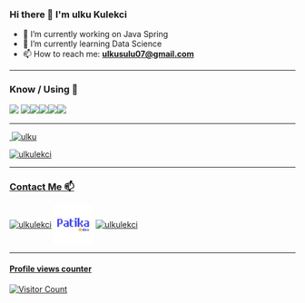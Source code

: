 ### Hi there 👋 I'm ulku Kulekci



- 🔭 I’m currently working on Java Spring 
- 🌱 I’m currently learning Data Science
- 📫 How to reach me: 
**ulkusulu07@gmail.com** 



<hr>



<h3 align="left"> Know / Using 🧠 </h3>

<p align="left">

<a href="https://code.visualstudio.com" target="_blank"><img height="40" src="https://www.vectorlogo.zone/logos/visualstudio_code/visualstudio_code-ar21.svg"></a></a> </a><a href="https://www.java.com/tr/" target="_blank"><img height="30" src="https://www.vectorlogo.zone/logos/java/java-ar21.svg"><a href="https://www.javascript.com/" target="_blank"><img height="30" src="https://upload.wikimedia.org/wikipedia/commons/9/99/Unofficial_JavaScript_logo_2.svg"></a></a><a href="https://www.android.com/" target="_blank"><img height="30" src="https://www.vectorlogo.zone/logos/android/android-ar21.svg"></a><a href="https://git-scm.com/" target="_blank"><img height="30" src="https://www.vectorlogo.zone/logos/git-scm/git-scm-ar21.svg"></a><a href="https://github.com//" target="_blank"><img height="30" src="https://www.vectorlogo.zone/logos/github/github-ar21.svg"></a><a href="https://github.com//" target="_blank"></p><hr>





<p>&nbsp;<img  src="https://github-readme-stats.vercel.app/api?username=ulkulekci&show_icons=true&theme=light&locale=en" alt="ulku" width="50%" /></p>
<p><img  src="https://github-readme-stats.vercel.app/api/top-langs?username=ulkulekci&show_icons=true&theme=light&locale=en&layout=compact" alt="ulkulekci" /></p><hr>
 

 
 <h3 align="left">Contact Me 📫</h3>
<p align="left">
<a href="https://www.linkedin.com/in/ulkulekci" target="blank"><img align="center" src="https://cdn.jsdelivr.net/npm/simple-icons@3.0.1/icons/linkedin.svg" alt="ulkulekci" height="30" width="40" /></a>
<a href="https://app.patika.dev/ulkukulekci" target="blank"><img align="center" src="./patika.jpg" alt="Patika" height="70" width="70" /></a></a>
<a href="https://github.com/ulkulekci" target="blank"><img align="center" src="https://cdn.jsdelivr.net/npm/simple-icons@3.0.1/icons/github.svg" alt="ulkulekci" height="30" width="40" />

</p><hr>

#### Profile views counter
![Visitor Count](https://profile-counter.glitch.me/{ulkulekci}/count.svg)



